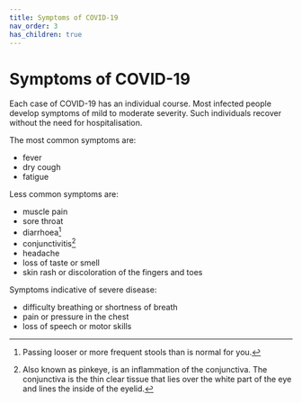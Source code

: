 ```yaml
---
title: Symptoms of COVID-19
nav_order: 3
has_children: true
---
```


Symptoms of COVID-19
===================

Each case of COVID-19 has an individual course. Most infected people develop symptoms of mild to moderate severity. Such individuals recover without the need for hospitalisation.

The most common symptoms are:

* fever
* dry cough
* fatigue

Less common symptoms are:

* muscle pain
* sore throat
* diarrhoea[^1]
* conjunctivitis[^2]
* headache
* loss of taste or smell
* skin rash or discoloration of the fingers and toes

Symptoms indicative of severe disease:

* difficulty breathing or shortness of breath
* pain or pressure in the chest
* loss of speech or motor skills

[^1]: Passing looser or more frequent stools than is normal for you.

[^2]: Also known as pinkeye, is an inflammation of the conjunctiva. The conjunctiva is the thin clear tissue that lies over the white part of the eye and lines the inside of the eyelid.

